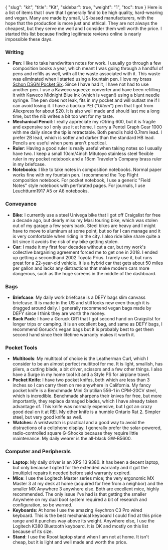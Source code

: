 {
	"slug": "kit",
    "title": "Kit",
    "sidebar": true,
    "weight": "1",
    "toc": true
}
Here is a list of items that I own that I generally find to be high quality, hard-wearing and vegan. Many are made by small, US-based manufacturers, with the hope that the production is more just and ethical. They are not always the cheapest, but they serve me well and I consider them well worth the price. I started this list because finding legitimate reviews online is nearly impossible these days.

### Writing

* __Pen__: I like to take handwritten notes for work. I usually go through a few composition books a year, which meant I was going through a handful of pens and refills as well, with all the waste associated with it. This waste was eliminated when I started using a fountain pen. I love my brass [Schon DSGN Pocket Six](https://www.schondsgn.com/collections/fountain-pens/products/brass-pocket-six-fountain-pens). Since I have had it, I have not had to use another pen. I use a Kaweco squeeze converter and have been refilling it with Kaweco Midnight Blue ink (which is vegan!) using a blunt needle syringe. The pen does not leak, fits in my pocket and will outlast me if I can avoid losing it. I have a backup PEI ("*Ultem*") pen that I got from Aliexpress for about $20. It is also well made and should last me a long time, but the nib writes a bit too wet for my taste.
* __Mechanical Pencil__: I really appreciate my rOtring 600, but it is fragile and expensive so I only use it at home. I carry a Pentel Graph Gear 1000 with me daily since the tip is retractable. Both pencils hold 0.7mm lead. I prefer 2B lead, which is softer and darker than the standard HB lead. Pencils are useful when pens aren't practical.
* __Ruler__: Having a good ruler is really useful when taking notes so I usually have two. I keep a small 10cm/4inch Mitutoyo stainless steel flexible ruler in my pocket notebook and a 16cm Traveler's Company brass ruler in my briefcase.
* __Notebooks__: I like to take notes in composition notebooks. Normal paper works fine with my fountain pen. I recommend the Top Flight composition notebook. For pocket notebook, I use a generic "Field Notes" style notebook with perforated pages. For journals, I use Leuchtturm1917 A5 or A6 notebooks.

### Conveyance

* __Bike__: I currently use a steel Univega bike that I got off Craigslist for free a decade ago, but dearly miss my Masi touring bike, which was stolen out of my garage a few years back. Steel bikes are heavy and I might have to move to aluminum at some point, but so far I can manage and it is very comfortable when riding in the city. I also ride bike share quite a bit since it avoids the risk of my bike getting stolen.
* __Car__: I made it my first four decades without a car, but my work's collective bargaining agreement forced me to get one in 2018. I ended up getting a secondhand 2002 Toyota Prius. I rarely use it, but runs great for a 22-year-old vehicle. It is a hybrid car that gets about 50 miles per gallon and lacks any distractions that make modern cars more dangerous, such as the huge screens in the middle of the dashboard.

### Bags

* __Briefcase__: My daily work briefcase is a DEFY bags slim canvass briefcase. It is made in the US and still looks new even though it is dragged around daily. I generally recommend vegan bags made by DEFY since I think they are worth the money.
* __Back Pack__: I have a Goruck GR1 that I got second hand on Craigslist for longer trips or camping. It is an excellent bag, and same as DEFY bags, I recommend Goruck's vegan bags but it is probably best to get them second hand since their lifetime warranty makes it worth it.

### Pocket Tools
* __Multitools__: My multitool of choice is the Leatherman Curl, which I consider to be an almost perfect multitool for me. It is light, smallish, has pliers, a cutting blade, a bit driver, scissors and a few other things. I also have a Surge in my home tool kit and a Style PS for airplane travel.
* __Pocket Knife__: I have two pocket knifes, both which are less than 3 inches so I can carry them on me anywhere in California. My fancy pocket knife is a Benchmade Mini Griptilian 556-1 in CPM-20CV steel, which is incredible. Benchmade sharpens their knives for free, but more importantly, they replace damaged blades, which I have already taken advantage of. This knife was normally expensive, but I got an crazy good deal on it at REI. My other knife is a humble Ontario Rat 2. Simpler steel, but very good knife as well.
* __Watches__: A wristwatch is practical and a good way to avoid the distractions of a cellphone display. I generally prefer the solar-powered, radio-controlled square G-Shocks because they require little maintenance. My daily wearer is the all-black GW-B5600.

### Computer and Peripherals

* __Laptop__: My daily driver is an XPS 13 9380. It has been a decent laptop, but only because I opted for the extended warranty and it got the (multiple) repairs it needed before said warranty expired.
* __Mice__: I use the Logitech Master series mice; the very ergonomic MX Master 3 at my desk at home (acquired for free from a neighbor) and the smaller MX Anywhere 3 anywhere else. Both are excellent mice, highly recommended. The only issue I've had is that getting the smaller Anywhere on my dual boot system required a bit of research and configuration, so be warned.
* __Keyboards__: At home I use the amazing Keychron C3 Pro wired keyboard. This is the best mechanical keyboard I could find at this price range and it punches way above its weight. Anywhere else, I use the Logitech K380 Bluetooth keyboard. It is OK and mostly on this list because of its size.
* __Stand__: I use the Roost laptop stand when I am not at home. It isn't cheap, but it is light and well made and worth the price.